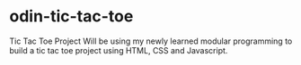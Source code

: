 # odin-tic-tac-toe
Tic Tac Toe Project
Will be using my newly learned modular programming to build a tic tac toe project using HTML, CSS and Javascript.
